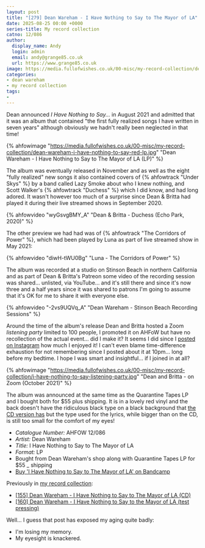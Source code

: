 ```yaml
---
layout: post
title: "[279] Dean Wareham - I Have Nothing to Say to The Mayor of LA"
date: 2025-08-25 00:00 +0000
series-title: My record collection
catno: 12/086
author:
  display_name: Andy
  login: admin
  email: andy@grange85.co.uk
  url: https://www.grange85.co.uk
image: https://media.fullofwishes.co.uk/00-misc/my-record-collection/dean-wareham-i-have-nothing-to-say-red-lp.jpg
categories:
- dean wareham
- my record collection
tags:
-
---
```

Dean announced _I Have Nothing to Say..._ in August 2021 and admitted that it was an album that contained "the first fully realized songs I have written in seven years" although obviously we hadn't really been neglected in that time!

{% ahfowimage "https://media.fullofwishes.co.uk/00-misc/my-record-collection/dean-wareham-i-have-nothing-to-say-red-lp.jpg" "Dean Wareham - I Have Nothing to Say to The Mayor of LA (LP)" %}

The album was eventually released in November and as well as the eight "fully realized" new songs it also contained covers of {% ahfowtrack "Under Skys" %} by a band called Lazy Smoke about who I knew nothing, and Scott Walker's {% ahfowtrack "Duchess" %} which I did know, and had long adored. It wasn't however too much of a surprise since Dean & Britta had played it during their live streamed shows in September 2020.

{% ahfowvideo "wyGsvgBMY_A" "Dean & Britta - Duchess (Echo Park, 2020)" %}

The other preview we had had was of {% ahfowtrack "The Corridors of Power" %}, which had been played by Luna as part of live streamed show in May 2021:

{% ahfowvideo "diwH-tWU0Bg" "Luna - The Corridors of Power" %}

The album was recorded at a studio on Stinson Beach in northern California and as part of Dean & Britta's Patreon some video of the recording session was shared... unlisted, via YouTube... and it's still there and since it's now three and a half years since it was shared to patrons I'm going to assume that it's OK for me to share it with everyone else.

{% ahfowvideo "-2vs9UQVq_A" "Dean Wareham - Stinson Beach Recording Sessions" %}

Around the time of the album's release Dean and Britta hosted a Zoom _listening party_ limited to 100 people, I promoted it on AHFoW but have no recollection of the actual event... did I make it? It seems I did since I [posted on Instagram](https://www.instagram.com/p/CVYrLdsM910/) how much I enjoyed it! I can't even blame time-difference exhaustion for not remembering since I posted about it at 10pm... long before my bedtime. I hope I was smart and insightful... if I joined in at all?

{% ahfowimage "https://media.fullofwishes.co.uk/00-misc/my-record-collection/i-have-nothing-to-say-listening-party.jpg" "Dean and Britta - on Zoom (October 2021)" %}

The album was announced at the same time as the Quarantine Tapes LP and I bought both for $55 plus shipping. It is in a lovely red vinyl and the back doesn't have the ridiculous black type on a black background that [the CD version has](/2024/06/27/my-record-collection-148-dean-wareham-i-have-nothing-to-say-to-the-mayor-of-la-cd/) but the type used for the lyrics, while bigger than on the CD, is still too small for the comfort of my eyes!


 - *Catalogue Number:* AHFOW 12/086
 - *Artist:* Dean Wareham
 - *Title:* I Have Nothing to Say to The Mayor of LA
 - *Format:* LP
 - Bought from Dean Wareham's shop along with Quarantine Tapes LP for $55 _ shipping
 - [Buy 'I Have Nothing to Say to The Mayor of LA' on Bandcamp](https://deanwareham.bandcamp.com/album/i-have-nothing-to-say-to-the-mayor-of-l-a)

Previously in [my record collection](/category/my-record-collection):
 - [[155] Dean Wareham - I Have Nothing to Say to The Mayor of LA (CD)](/2024/06/27/my-record-collection-148-dean-wareham-i-have-nothing-to-say-to-the-mayor-of-la-cd/)
 - [[160] Dean Wareham - I Have Nothing to Say to the Mayor of LA (test pressing)](/2024/07/15/my-record-collection-153-dean-wareham-i-have-nothing-to-say-to-the-mayor-of-la-test-pressing/)

Well... I guess that post has exposed my aging quite badly:
 - I'm losing my memory.
 - My eyesight is knackered.


